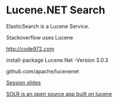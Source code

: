 # Lucene.NET Search

ElasticSearch is a Lucene Service.

Stackoverflow uses Lucene

http://code972.com

install-package Lucene.Net -Version 3.0.3

github.com/apache/lucenenet

[Session slides](https://github.com/ifranto/modernsearch)

[SOLR is an open source app built on lucene](http://lucene.apache.org/solr/)



